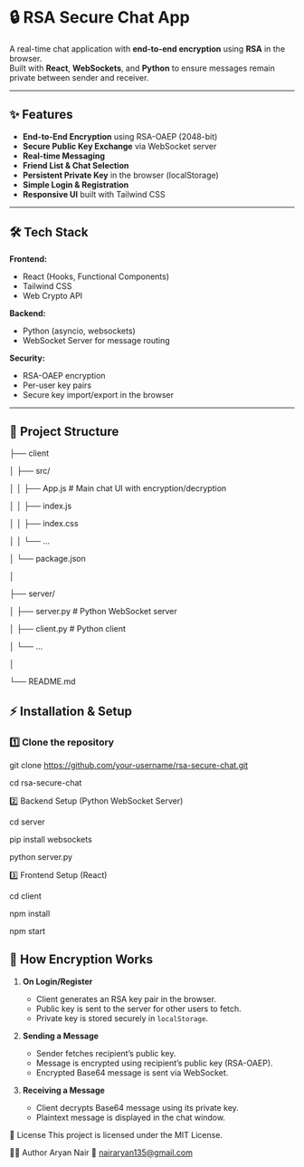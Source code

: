 # 🔒 RSA Secure Chat App

A real-time chat application with **end-to-end encryption** using **RSA** in the browser.  
Built with **React**, **WebSockets**, and **Python** to ensure messages remain private between sender and receiver.

---

## ✨ Features

- **End-to-End Encryption** using RSA-OAEP (2048-bit)
- **Secure Public Key Exchange** via WebSocket server
- **Real-time Messaging**
- **Friend List & Chat Selection**
- **Persistent Private Key** in the browser (localStorage)
- **Simple Login & Registration**
- **Responsive UI** built with Tailwind CSS

---

## 🛠️ Tech Stack

**Frontend:**
- React (Hooks, Functional Components)
- Tailwind CSS
- Web Crypto API

**Backend:**
- Python (asyncio, websockets)
- WebSocket Server for message routing

**Security:**
- RSA-OAEP encryption
- Per-user key pairs
- Secure key import/export in the browser

---

## 📂 Project Structure

├── client

│ ├── src/

│ │ ├── App.js # Main chat UI with encryption/decryption

│ │ ├── index.js

│ │ ├── index.css

│ │ └── ...

│ └── package.json

│

├── server/

│ ├── server.py # Python WebSocket server

│ ├── client.py # Python client

│ └── ...

│

└── README.md


## ⚡ Installation & Setup
### 1️⃣ Clone the repository

git clone https://github.com/your-username/rsa-secure-chat.git

cd rsa-secure-chat


2️⃣ Backend Setup (Python WebSocket Server)

cd server

pip install websockets

python server.py


3️⃣ Frontend Setup (React)

cd client

npm install

npm start


## 🔐 How Encryption Works

1. **On Login/Register**
    - Client generates an RSA key pair in the browser.
    - Public key is sent to the server for other users to fetch.
    - Private key is stored securely in `localStorage`.

2. **Sending a Message**
    - Sender fetches recipient’s public key.
    - Message is encrypted using recipient’s public key (RSA-OAEP).
    - Encrypted Base64 message is sent via WebSocket.

3. **Receiving a Message**
    - Client decrypts Base64 message using its private key.
    - Plaintext message is displayed in the chat window.


📜 License
This project is licensed under the MIT License.

👨‍💻 Author
Aryan Nair
📧 nairaryan135@gmail.com
